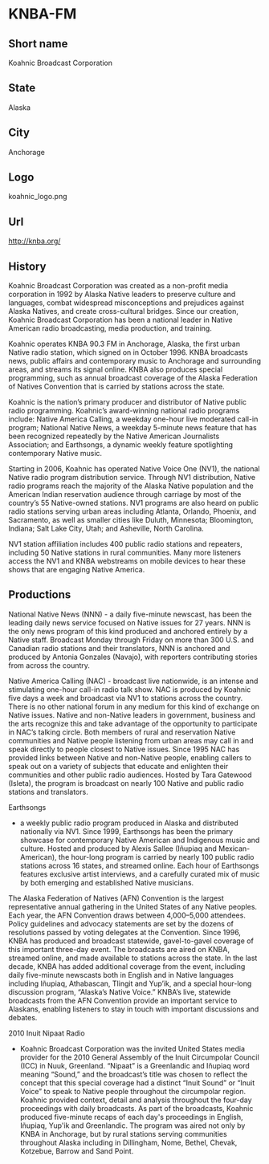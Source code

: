# KNBA-FM

## Short name

Koahnic Broadcast Corporation

## State

Alaska

## City

Anchorage

## Logo

koahnic\_logo.png

## Url

http://knba.org/

## History

Koahnic Broadcast Corporation was created as a non-profit media corporation
in 1992 by Alaska Native leaders to preserve culture and languages, combat widespread
misconceptions and prejudices against Alaska Natives, and create cross-cultural
bridges. Since our creation, Koahnic Broadcast Corporation has been a national
leader in Native American radio broadcasting, media production, and training.


Koahnic operates KNBA 90.3 FM in Anchorage, Alaska, the first urban Native radio
station, which signed on in October 1996. KNBA broadcasts news, public affairs
and contemporary music to Anchorage and surrounding areas, and streams its signal
online. KNBA also produces special programming, such as annual broadcast coverage
of the Alaska Federation of Natives Convention that is carried by stations across
the state.

Koahnic is the nation’s primary producer and distributor of Native
public radio programming. Koahnic’s award-winning national radio programs include:
Native America Calling, a weekday one-hour live moderated call-in program; National
Native News, a weekday 5-minute news feature that has been recognized repeatedly
by the Native American Journalists Association; and Earthsongs, a dynamic weekly
feature spotlighting contemporary Native music. 

Starting in 2006, Koahnic has
operated Native Voice One (NV1), the national Native radio program distribution
service. Through NV1 distribution, Native radio programs reach the majority of
the Alaska Native population and the American Indian reservation audience through
carriage by most of the country’s 55 Native-owned stations. NV1 programs are also
heard on public radio stations serving urban areas including Atlanta, Orlando,
Phoenix, and Sacramento, as well as smaller cities like Duluth, Minnesota; Bloomington,
Indiana; Salt Lake City, Utah; and Asheville, North Carolina. 

NV1 station affiliation
includes 400 public radio stations and repeaters, including 50 Native stations
in rural communities. Many more listeners access the NV1 and KNBA webstreams on
mobile devices to hear these shows that are engaging Native America.


## Productions

National Native News (NNN) - a daily five-minute newscast, has
been the leading daily news service focused on Native issues for 27 years. NNN
is the only news program of this kind produced and anchored entirely by a Native
staff.  Broadcast Monday through Friday on more than 300 U.S. and Canadian radio
stations and their translators, NNN is anchored and produced by Antonia Gonzales
(Navajo), with reporters contributing stories from across the country.

Native
America Calling (NAC) - broadcast live nationwide, is an intense and stimulating
one-hour call-in radio talk show. NAC is produced by Koahnic five days a week
and broadcast via NV1 to stations across the country. There is no other national
forum in any medium for this kind of exchange on Native issues. Native and non-Native
leaders in government, business and the arts recognize this and take advantage
of the opportunity to participate in NAC’s talking circle. Both members of rural
and reservation Native communities and Native people listening from urban areas
may call in and speak directly to people closest to Native issues. Since 1995
NAC has provided links between Native and non-Native people, enabling callers
to speak out on a variety of subjects that educate and enlighten their communities
and other public radio audiences. Hosted by Tara Gatewood (Isleta), the program
is broadcast on nearly 100 Native and public radio stations and translators.

Earthsongs
- a weekly public radio program produced in Alaska and distributed nationally
via NV1. Since 1999, Earthsongs has been the primary showcase for contemporary
Native American and Indigenous music and culture. Hosted and produced by Alexis
Sallee (Iñupiaq and Mexican-American), the hour-long program is carried by nearly
100 public radio stations across 16 states, and streamed online. Each hour of
Earthsongs features exclusive artist interviews, and a carefully curated mix of
music by both emerging and established Native musicians.  

The Alaska Federation
of Natives (AFN) Convention is the largest representative annual gathering in
the United States of any Native peoples. Each year, the AFN Convention draws between
4,000–5,000 attendees. Policy guidelines and advocacy statements are set by the
dozens of resolutions passed by voting delegates at the Convention. Since 1996,
KNBA has produced and broadcast statewide, gavel-to-gavel coverage of this important
three-day event. The broadcasts are aired on KNBA, streamed online, and made available
to stations across the state. In the last decade, KNBA has added additional coverage
from the event, including daily five-minute newscasts both in English and in Native
languages including Iñupiaq, Athabascan, Tlingit and Yup’ik, and a special hour-long
discussion program, “Alaska’s Native Voice.” KNBA’s live, statewide broadcasts
from the AFN Convention provide an important service to Alaskans, enabling listeners
to stay in touch with important discussions and debates. 

2010 Inuit Nipaat Radio
- Koahnic Broadcast Corporation was the invited United States media provider for
the 2010 General Assembly of the Inuit Circumpolar Council (ICC) in Nuuk, Greenland.
“Nipaat” is a Greenlandic and Iñupiaq word meaning “Sound,” and the broadcast’s
title was chosen to reflect the concept that this special coverage had a distinct
“Inuit Sound” or “Inuit Voice” to speak to Native people throughout the circumpolar
region. Koahnic provided context, detail and analysis throughout the four-day
proceedings with daily broadcasts. As part of the broadcasts, Koahnic produced
five-minute recaps of each day's proceedings in English, Iñupiaq, Yup'ik and Greenlandic.
The program was aired not only by KNBA in Anchorage, but by rural stations serving
communities throughout Alaska including in Dillingham, Nome, Bethel, Chevak, Kotzebue,
Barrow and Sand Point.

